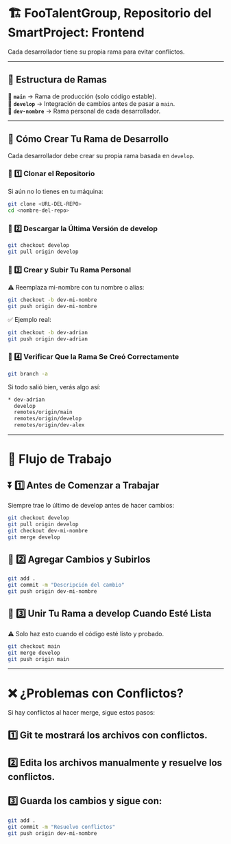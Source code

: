 # 🏗️ FooTalentGroup, Repositorio del SmartProject: Frontend

Cada desarrollador tiene su propia rama para evitar conflictos.

---

## 📌 Estructura de Ramas

🔹 **`main`** → Rama de producción (solo código estable).  
🔹 **`develop`** → Integración de cambios antes de pasar a `main`.  
🔹 **`dev-nombre`** → Rama personal de cada desarrollador.

---

## 🚀 Cómo Crear Tu Rama de Desarrollo

Cada desarrollador debe crear su propia rama basada en `develop`.

### 🔹 **1️⃣ Clonar el Repositorio**

Si aún no lo tienes en tu máquina:

```bash
git clone <URL-DEL-REPO>
cd <nombre-del-repo>
```

### 🔹 2️⃣ Descargar la Última Versión de develop

```bash
git checkout develop
git pull origin develop
```

### 🔹 3️⃣ Crear y Subir Tu Rama Personal

⚠️ Reemplaza mi-nombre con tu nombre o alias:

```bash
git checkout -b dev-mi-nombre
git push origin dev-mi-nombre
```

✅ Ejemplo real:

```bash
git checkout -b dev-adrian
git push origin dev-adrian
```

### 🔹 4️⃣ Verificar Que la Rama Se Creó Correctamente

```bash
git branch -a
```

Si todo salió bien, verás algo así:

```bash
* dev-adrian
  develop
  remotes/origin/main
  remotes/origin/develop
  remotes/origin/dev-alex
```

---

# 🔄 Flujo de Trabajo

## ⏬ 1️⃣ Antes de Comenzar a Trabajar

Siempre trae lo último de develop antes de hacer cambios:

```bash
git checkout develop
git pull origin develop
git checkout dev-mi-nombre
git merge develop
```

## 📌 2️⃣ Agregar Cambios y Subirlos

```bash
git add .
git commit -m "Descripción del cambio"
git push origin dev-mi-nombre
```

## 🔄 3️⃣ Unir Tu Rama a develop Cuando Esté Lista

⚠️ Solo haz esto cuando el código esté listo y probado.

```bash
git checkout main
git merge develop
git push origin main
```

---

# ❌ ¿Problemas con Conflictos?

Si hay conflictos al hacer merge, sigue estos pasos:

## 1️⃣ Git te mostrará los archivos con conflictos.

## 2️⃣ Edita los archivos manualmente y resuelve los conflictos.

## 3️⃣ Guarda los cambios y sigue con:

```bash
git add .
git commit -m "Resuelvo conflictos"
git push origin dev-mi-nombre
```
